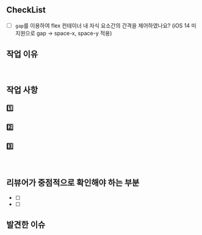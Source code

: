## CheckList

- [ ] `gap`를 이용하여 flex 컨테이너 내 자식 요소간의 간격을 제어하였나요? (iOS 14 미지원으로 gap -> space-x, space-y 적용)

## 작업 이유

<br/>

## 작업 사항

### 1️⃣

### 2️⃣

### 3️⃣

<br/>

## 리뷰어가 중점적으로 확인해야 하는 부분

- [ ]
- [ ]
  <br/>

## 발견한 이슈
